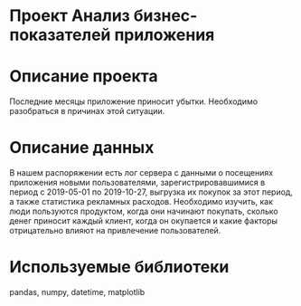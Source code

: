 # Проект Анализ бизнес-показателей приложения
# Описание проекта
Последние месяцы приложение приносит убытки. Необходимо разобраться в причинах этой ситуации.
# Описание данных

В нашем распоряжении есть лог сервера с данными о посещениях приложения новыми пользователями, зарегистрировавшимися в период с 2019-05-01 по 2019-10-27, выгрузка их покупок за этот период, а также статистика рекламных расходов. Необходимо изучить, как люди пользуются продуктом, когда они начинают покупать, сколько денег приносит каждый клиент, когда он окупается и какие факторы отрицательно влияют на привлечение пользователей.

# Используемые библиотеки
pandas, numpy, datetime, matplotlib
